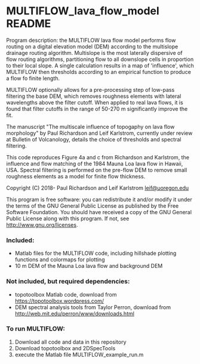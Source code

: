 # MULTIFLOW_lava_flow_model README

Program description: the MULTIFLOW lava flow model performs flow routing on a digital elevation model (DEM) according to the multislope drainage routing algorithm. Multislope is the most laterally dispersive of flow routing algorithms, partitioning flow to all downslope cells in proportion to their local slope. A single calculation results in a map of 'influence', which MULTIFLOW then thresholds according to an empirical function to produce a flow fo finite length. 

MULTIFLOW optionally allows for a pre-processing step of low-pass filtering the base DEM, which removes roughness elements with lateral wavelengths above the filter cutoff. When applied to real lava flows, it is found that filter cutoffs in the range of 50-270 m significantly improve the fit. 

The manuscript "The multiscale influence of topogaphy on lava flow morphology" by Paul Richardson and Leif Karlstrom, currently under review at Bulletin of Volcanology, details the choice of thresholds and spectral filtering.  

This code reproduces Figure 4a and c from Richardson and Karlstrom, the influence and flow matching of the 1984 Mauna Loa lava flow in Hawaii, USA. Spectral filtering is performed on the pre-flow DEM to remove small roughness elements as a model for finite flow thickness. 

Copyright (C) 2018- Paul Richardson and Leif Karlstrom <leif@uoregon.edu>

This program is free software: you can redistribute it and/or modify it 
under the terms of the GNU General Public License as published by the 
Free Software Foundation. You should have received a copy of the GNU 
General Public License along with this program.  If not, see 
http://www.gnu.org/licenses.


### Included: 
- Matlab files for the MULTIFLOW code, including hillshade plotting functions and colormaps for plotting
- 10 m DEM of the Mauna Loa lava flow and background DEM

### Not included, but required dependencies:
- topotoolbox Matlab code, download from https://topotoolbox.wordpress.com/
- DEM spectral analysis tools from Taylor Perron, download from http://web.mit.edu/perron/www/downloads.html

### To run MULTIFLOW:
1. Download all code and data in this repository
2. Download topotoolbox and 2DSpecTools
3. execute the Matlab file MULTIFLOW_example_run.m









